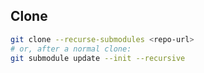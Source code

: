 ## Clone

```bash
git clone --recurse-submodules <repo-url>
# or, after a normal clone:
git submodule update --init --recursive




```
